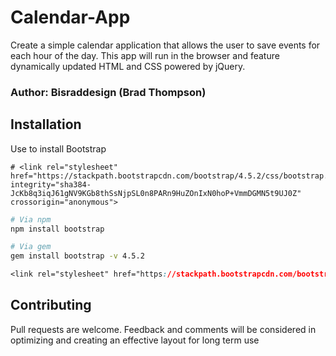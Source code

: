 # Calendar-App

 Create a simple calendar application that allows the user to save events for each hour of the day. This app will run in the browser and feature dynamically updated HTML and CSS powered by jQuery.

### Author: Bisraddesign (Brad Thompson)

## Installation

Use to install Bootstrap

```Responsive Meta tag
# <link rel="stylesheet" href="https://stackpath.bootstrapcdn.com/bootstrap/4.5.2/css/bootstrap.min.css" integrity="sha384-JcKb8q3iqJ61gNV9KGb8thSsNjpSL0n8PARn9HuZOnIxN0hoP+VmmDGMN5t9UJ0Z" crossorigin="anonymous">
```

```bash
# Via npm
npm install bootstrap

# Via gem
gem install bootstrap -v 4.5.2
```

```Css import
<link rel="stylesheet" href="https://stackpath.bootstrapcdn.com/bootstrap/4.5.2/css/bootstrap.min.css" integrity="sha384-JcKb8q3iqJ61gNV9KGb8thSsNjpSL0n8PARn9HuZOnIxN0hoP+VmmDGMN5t9UJ0Z" crossorigin="anonymous">
```

## Contributing
Pull requests are welcome. Feedback and comments will be considered in optimizing and creating an effective layout for long term use 